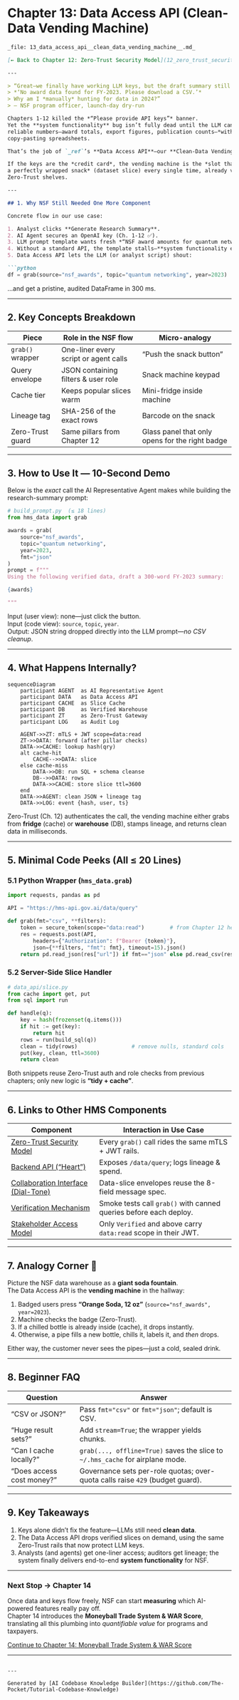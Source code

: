 # Chapter 13: Data Access API (Clean-Data Vending Machine)

```markdown
_file: 13_data_access_api__clean_data_vending_machine__.md_

[← Back to Chapter 12: Zero-Trust Security Model](12_zero_trust_security_model_.md)

---

> “Great—we finally have working LLM keys, but the draft summary still says  
> *‘No award data found for FY-2023. Please download a CSV.’*  
> Why am I *manually* hunting for data in 2024?”  
> — NSF program officer, launch-day dry-run

Chapters 1-12 killed the *“Please provide API keys”* banner.  
Yet the **system functionality** bug isn’t fully dead until the LLM can pull
reliable numbers—award totals, export figures, publication counts—*without*
copy-pasting spreadsheets.

That’s the job of `_ref`’s **Data Access API**—our **Clean-Data Vending Machine**.

If the keys are the *credit card*, the vending machine is the *slot that drops
a perfectly wrapped snack* (dataset slice) every single time, already vetted by
Zero-Trust shelves.

---

## 1. Why NSF Still Needed One More Component

Concrete flow in our use case:

1. Analyst clicks **Generate Research Summary**.  
2. AI Agent secures an OpenAI key (Ch. 1-12 ✅).  
3. LLM prompt template wants fresh *“NSF award amounts for quantum networking, FY-2023”*.  
4. Without a standard API, the template stalls—**system functionality error re-appears**, just with *data*, not *keys*.  
5. Data Access API lets the LLM (or analyst script) shout:  

```python
df = grab(source="nsf_awards", topic="quantum networking", year=2023)
```

…and get a pristine, audited DataFrame in 300 ms.

---

## 2. Key Concepts Breakdown

| Piece | Role in the NSF flow | Micro-analogy |
|-------|----------------------|---------------|
| `grab()` wrapper | One-liner every script or agent calls | “Push the snack button” |
| Query envelope | JSON containing filters & user role | Snack machine keypad |
| Cache tier | Keeps popular slices warm | Mini-fridge inside machine |
| Lineage tag | SHA-256 of the exact rows | Barcode on the snack |
| Zero-Trust guard | Same pillars from Chapter 12 | Glass panel that only opens for the right badge |

---

## 3. How to Use It — 10-Second Demo

Below is the *exact* call the AI Representative Agent makes while building the
research-summary prompt:

```python
# build_prompt.py  (≤ 18 lines)
from hms_data import grab

awards = grab(
    source="nsf_awards",
    topic="quantum networking",
    year=2023,
    fmt="json"
)
prompt = f"""
Using the following verified data, draft a 300-word FY-2023 summary:

{awards}

"""
```

Input (user view): none—just click the button.  
Input (code view): `source`, `topic`, `year`.  
Output: JSON string dropped directly into the LLM prompt—*no CSV cleanup*.

---

## 4. What Happens Internally?

```mermaid
sequenceDiagram
    participant AGENT  as AI Representative Agent
    participant DATA   as Data Access API
    participant CACHE  as Slice Cache
    participant DB     as Verified Warehouse
    participant ZT     as Zero-Trust Gateway
    participant LOG    as Audit Log

    AGENT->>ZT: mTLS + JWT scope=data:read
    ZT->>DATA: forward (after pillar checks)
    DATA->>CACHE: lookup hash(qry)
    alt cache-hit
        CACHE-->>DATA: slice
    else cache-miss
        DATA->>DB: run SQL + schema cleanse
        DB-->>DATA: rows
        DATA->>CACHE: store slice ttl=3600
    end
    DATA->>AGENT: clean JSON + lineage tag
    DATA->>LOG: event {hash, user, ts}
```

Zero-Trust (Ch. 12) authenticates the call, the vending machine either grabs
from **fridge** (cache) or **warehouse** (DB), stamps lineage, and returns
clean data in milliseconds.

---

## 5. Minimal Code Peeks (All ≤ 20 Lines)

### 5.1 Python Wrapper (`hms_data.grab`)

```python
import requests, pandas as pd

API = "https://hms-api.gov.ai/data/query"

def grab(fmt="csv", **filters):
    token = secure_token(scope="data:read")        # from Chapter 12 helper
    res = requests.post(API,
        headers={"Authorization": f"Bearer {token}"},
        json={**filters, "fmt": fmt}, timeout=15).json()
    return pd.read_json(res["url"]) if fmt=="json" else pd.read_csv(res["url"])
```

### 5.2 Server-Side Slice Handler

```python
# data_api/slice.py
from cache import get, put
from sql import run

def handle(q):
    key = hash(frozenset(q.items()))
    if hit := get(key):
        return hit
    rows = run(build_sql(q))
    clean = tidy(rows)                 # remove nulls, standard cols
    put(key, clean, ttl=3600)
    return clean
```

Both snippets reuse Zero-Trust auth and role checks from previous chapters;
only new logic is **“tidy + cache”**.

---

## 6. Links to Other HMS Components

Component | Interaction in Use Case
----------|------------------------
[Zero-Trust Security Model](12_zero_trust_security_model_.md) | Every `grab()` call rides the same mTLS + JWT rails.  
[Backend API (“Heart”)](05_backend_api_heart_communication_hub_.md) | Exposes `/data/query`; logs lineage & spend.  
[Collaboration Interface (Dial-Tone)](03_collaboration_interface_agent_dial_tone_.md) | Data-slice envelopes reuse the 8-field message spec.  
[Verification Mechanism](08_verification_mechanism_conveyor_belt_ci_gate_.md) | Smoke tests call `grab()` with canned queries before each deploy.  
[Stakeholder Access Model](11_stakeholder_access_model_five_wristbands_.md) | Only `Verified` and above carry `data:read` scope in their JWT.  

---

## 7. Analogy Corner 🥤

Picture the NSF data warehouse as a **giant soda fountain**.  
The Data Access API is the **vending machine** in the hallway:

1. Badged users press **“Orange Soda, 12 oz”** (`source="nsf_awards", year=2023`).  
2. Machine checks the badge (Zero-Trust).  
3. If a chilled bottle is already inside (cache), it drops instantly.  
4. Otherwise, a pipe fills a new bottle, chills it, labels it, and *then* drops.  

Either way, the customer never sees the pipes—just a cold, sealed drink.

---

## 8. Beginner FAQ

| Question | Answer |
|----------|--------|
| “CSV or JSON?” | Pass `fmt="csv"` or `fmt="json"`; default is CSV. |
| “Huge result sets?” | Add `stream=True`; the wrapper yields chunks. |
| “Can I cache locally?” | `grab(..., offline=True)` saves the slice to `~/.hms_cache` for airplane mode. |
| “Does access cost money?” | Governance sets per-role quotas; over-quota calls raise `429` (budget guard). |

---

## 9. Key Takeaways

1. Keys alone didn’t fix the feature—LLMs still need **clean data**.  
2. The Data Access API drops verified slices on demand, using the same
   Zero-Trust rails that now protect LLM keys.  
3. Analysts (and agents) get one-liner access; auditors get lineage; the system
   finally delivers end-to-end **system functionality** for NSF.

---

### Next Stop → Chapter 14

Once data and keys flow freely, NSF can start **measuring** which AI-powered
features really pay off.  
Chapter 14 introduces the **Moneyball Trade System & WAR Score**, translating
all this plumbing into *quantifiable value* for programs and taxpayers.

[Continue to Chapter 14: Moneyball Trade System & WAR Score](14_moneyball_trade_system_war_score_.md)

---
```

---

Generated by [AI Codebase Knowledge Builder](https://github.com/The-Pocket/Tutorial-Codebase-Knowledge)